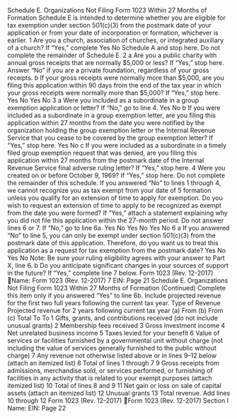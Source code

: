 Schedule E. Organizations Not Filing Form 1023 Within 27 Months of Formation
Schedule E is intended to determine whether you are eligible for tax exemption under section 501(c)(3) from the postmark date of your
application or from your date of incorporation or formation, whichever is earlier.
1
Are you a church, association of churches, or integrated auxiliary of a church? If “Yes,” complete
Yes
No
Schedule A and stop here. Do not complete the remainder of Schedule E.
2 a Are you a public charity with annual gross receipts that are normally $5,000 or less? If “Yes,” stop here.
Answer “No” if you are a private foundation, regardless of your gross receipts.
b If your gross receipts were normally more than $5,000, are you filing this application within 90 days from
the end of the tax year in which your gross receipts were normally more than $5,000? If “Yes,” stop here.
Yes
No
Yes
No
3 a Were you included as a subordinate in a group exemption application or letter? If “No,” go to line 4.
Yes
No
b If you were included as a subordinate in a group exemption letter, are you filing this application within 27
months from the date you were notified by the organization holding the group exemption letter or the
Internal Revenue Service that you cease to be covered by the group exemption letter? If “Yes,” stop here.
Yes
No
c If you were included as a subordinate in a timely filed group exemption request that was denied, are you
filing this application within 27 months from the postmark date of the Internal Revenue Service final
adverse ruling letter? If “Yes,” stop here.
4
Were you created on or before October 9, 1969? If “Yes,” stop here. Do not complete the remainder of
this schedule.
If you answered “No” to lines 1 through 4, we cannot recognize you as tax exempt from your date of
5
formation unless you qualify for an extension of time to apply for exemption. Do you wish to request an
extension of time to apply to be recognized as exempt from the date you were formed? If “Yes,” attach a
statement explaining why you did not file this application within the 27-month period. Do not answer lines
6 or 7. If “No,” go to line 6a.
Yes
No
Yes
No
Yes
No
6 a If you answered “No” to line 5, you can only be exempt under section 501(c)(3) from the postmark date of
this application. Therefore, do you want us to treat this application as a request for tax exemption from
the postmark date?
Yes
No
Yes
No
Note: Be sure your ruling eligibility agrees with your answer to Part X, line 6.
b Do you anticipate significant changes in your sources of support in the future? If “Yes,” complete line 7
below.
Form
1023
(Rev. 12-2017)
Name:
Form 1023 (Rev. 12-2017)
7
EIN:
Page
21
Schedule E. Organizations Not Filing Form 1023 Within 27 Months of Formation (Continued)
Complete this item only if you answered “Yes” to line 6b. Include projected revenue for the first two full years following the
current tax year.
Type of Revenue
Projected revenue for 2 years following current tax year
(a) From
(b) From
(c) Total
To
To
1 Gifts, grants, and contributions received (do not
include unusual grants)
2 Membership fees received
3 Gross investment income
4 Net unrelated business income
5 Taxes levied for your benefit
6 Value of services or facilities furnished by a
governmental unit without charge (not including
the value of services generally furnished to the
public without charge)
7 Any revenue not otherwise listed above or in lines
9–12 below (attach an itemized list)
8 Total of lines 1 through 7
9 Gross receipts from admissions, merchandise
sold, or services performed, or furnishing of
facilities in any activity that is related to your
exempt purposes (attach itemized list)
10 Total of lines 8 and 9
11 Net gain or loss on sale of capital assets
(attach an itemized list)
12 Unusual grants
13 Total revenue. Add lines 10 through 12
Form
1023
(Rev. 12-2017)
Form 1023 (Rev. 12-2017)
Section I
Name:
EIN:
Page
22
